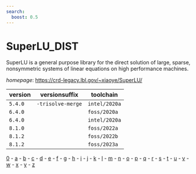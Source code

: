 ```yaml
---
search:
  boost: 0.5
---
```

# SuperLU_DIST

SuperLU is a general purpose library for the direct solution of large, sparse, nonsymmetric systems  of linear equations on high performance machines.

*homepage*: <https://crd-legacy.lbl.gov/~xiaoye/SuperLU/>

version | versionsuffix | toolchain
--------|---------------|----------
``5.4.0`` | ``-trisolve-merge`` | ``intel/2020a``
``6.4.0`` |  | ``foss/2020a``
``6.4.0`` |  | ``intel/2020a``
``8.1.0`` |  | ``foss/2022a``
``8.1.2`` |  | ``foss/2022b``
``8.1.2`` |  | ``foss/2023a``

[0](../0/index.md) - [a](../a/index.md) - [b](../b/index.md) - [c](../c/index.md) - [d](../d/index.md) - [e](../e/index.md) - [f](../f/index.md) - [g](../g/index.md) - [h](../h/index.md) - [i](../i/index.md) - [j](../j/index.md) - [k](../k/index.md) - [l](../l/index.md) - [m](../m/index.md) - [n](../n/index.md) - [o](../o/index.md) - [p](../p/index.md) - [q](../q/index.md) - [r](../r/index.md) - [s](../s/index.md) - [t](../t/index.md) - [u](../u/index.md) - [v](../v/index.md) - [w](../w/index.md) - [x](../x/index.md) - [y](../y/index.md) - [z](../z/index.md)

